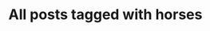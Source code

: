 ---
layout: tag
title: "All posts tagged with horses"
permalink: /weblog/tags/horses/
taxonomy: horses
---